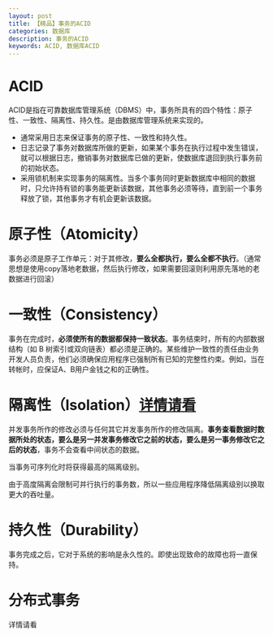 ```yaml
---
layout: post
title: 【精品】事务的ACID
categories: 数据库
description: 事务的ACID
keywords: ACID, 数据库ACID
---
```


# ACID

ACID是指在可靠数据库管理系统（DBMS）中，事务所具有的四个特性：原子性、一致性、隔离性、持久性。是由数据库管理系统来实现的。
- 通常采用日志来保证事务的原子性、一致性和持久性。
- 日志记录了事务对数据库所做的更新，如果某个事务在执行过程中发生错误，就可以根据日志，撤销事务对数据库已做的更新，使数据库退回到执行事务前的初始状态。
- 采用锁机制来实现事务的隔离性。当多个事务同时更新数据库中相同的数据时，只允许持有锁的事务能更新该数据，其他事务必须等待，直到前一个事务释放了锁，其他事务才有机会更新该数据。
 
 
# 原子性（Atomicity）

事务必须是原子工作单元：对于其修改，**要么全都执行，要么全都不执行**。（通常思想是使用copy落地老数据，然后执行修改，如果需要回滚则利用原先落地的老数据进行回滚）  
 

# 一致性（Consistency）

事务在完成时，**必须使所有的数据都保持一致状态**。事务结束时，所有的内部数据结构（如 B 树索引或双向链表）都必须是正确的。某些维护一致性的责任由业务开发人员负责，他们必须确保应用程序已强制所有已知的完整性约束。例如，当在转帐时，应保证A、B用户金钱之和的正确性。  
 

# 隔离性（Isolation）[详情请看](https://bingoex.github.io/2015/09/02/database-isolation/)

并发事务所作的修改必须与任何其它并发事务所作的修改隔离。**事务查看数据时数据所处的状态，要么是另一并发事务修改它之前的状态，要么是另一事务修改它之后的状态**，事务不会查看中间状态的数据。

当事务可序列化时将获得最高的隔离级别。

由于高度隔离会限制可并行执行的事务数，所以一些应用程序降低隔离级别以换取更大的吞吐量。
 

# 持久性（Durability）

事务完成之后，它对于系统的影响是永久性的。即使出现致命的故障也将一直保持。


# 分布式事务

详情请看


